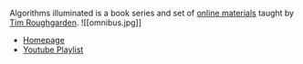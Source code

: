 Algorithms illuminated is a book series and set of [online materials](https://algorithmsilluminated.org/) taught by [Tim Roughgarden](http://timroughgarden.org/).
![[omnibus.jpg]]

* [Homepage](https://algorithmsilluminated.org/)
* [Youtube Playlist](https://www.youtube.com/playlist?list=PLEGCF-WLh2RLHqXx6-GZr_w7LgqKDXxN_)